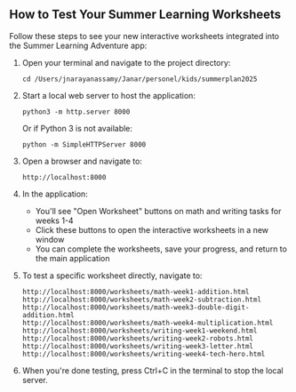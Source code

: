 ## How to Test Your Summer Learning Worksheets

Follow these steps to see your new interactive worksheets integrated into the Summer Learning Adventure app:

1. Open your terminal and navigate to the project directory:
   ```
   cd /Users/jnarayanassamy/Janar/personel/kids/summerplan2025
   ```

2. Start a local web server to host the application:
   ```
   python3 -m http.server 8000
   ```
   Or if Python 3 is not available:
   ```
   python -m SimpleHTTPServer 8000
   ```

3. Open a browser and navigate to:
   ```
   http://localhost:8000
   ```

4. In the application:
   - You'll see "Open Worksheet" buttons on math and writing tasks for weeks 1-4
   - Click these buttons to open the interactive worksheets in a new window
   - You can complete the worksheets, save your progress, and return to the main application

5. To test a specific worksheet directly, navigate to:
   ```
   http://localhost:8000/worksheets/math-week1-addition.html
   http://localhost:8000/worksheets/math-week2-subtraction.html
   http://localhost:8000/worksheets/math-week3-double-digit-addition.html
   http://localhost:8000/worksheets/math-week4-multiplication.html
   http://localhost:8000/worksheets/writing-week1-weekend.html
   http://localhost:8000/worksheets/writing-week2-robots.html
   http://localhost:8000/worksheets/writing-week3-letter.html
   http://localhost:8000/worksheets/writing-week4-tech-hero.html
   ```

6. When you're done testing, press Ctrl+C in the terminal to stop the local server.

